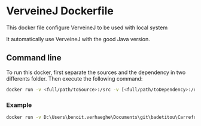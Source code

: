 # VerveineJ Dockerfile

This docker file configure VerveineJ to be used with local system

It automatically use VerveineJ with the good Java version.

## Command line

To run this docker, first separate the sources and the dependency in two differents folder.
Then execute the following command:

```sh
docker run -v <full/path/toSource>:/src -v [<full/path/toDependency>:/dependency] verveinej:v2.0.4 <verveineJOption> .
```

### Example

```sh
docker run -v D:\Users\benoit.verhaeghe\Documents\git\badetitou\Carrefour\testing\src\:/src verveinej:v2.0.4 -format json -o testoutput.json .
```
